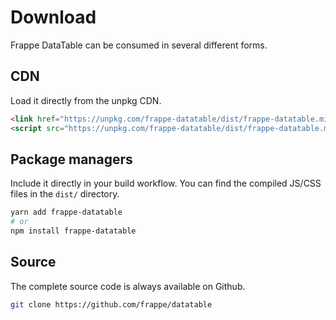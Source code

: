<!-- add-next-prev-links -->

# Download

Frappe DataTable can be consumed in several different forms.

## CDN

Load it directly from the unpkg CDN.

```html
<link href="https://unpkg.com/frappe-datatable/dist/frappe-datatable.min.css" rel="stylesheet">
<script src="https://unpkg.com/frappe-datatable/dist/frappe-datatable.min.js"></script>
```

## Package managers

Include it directly in your build workflow. You can find the compiled JS/CSS files in the `dist/` directory.

```bash
yarn add frappe-datatable
# or
npm install frappe-datatable
```

## Source

The complete source code is always available on Github.

```bash
git clone https://github.com/frappe/datatable
```